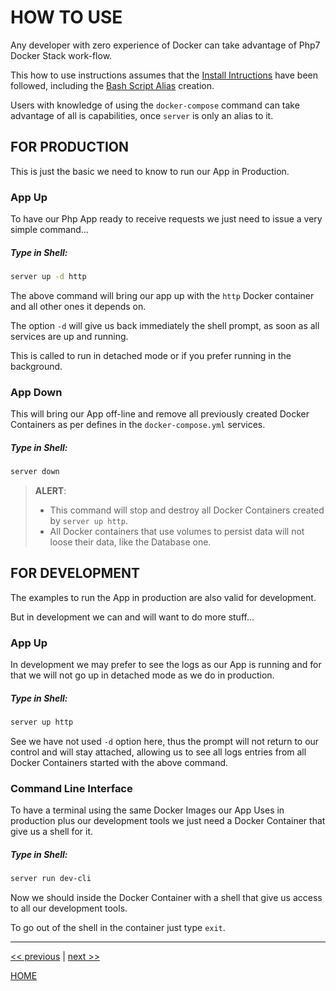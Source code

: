 # HOW TO USE

Any developer with zero experience of Docker can take advantage of Php7 Docker Stack work-flow.

This how to use instructions assumes that the [Install Intructions](install.md) have been followed, including the
[Bash Script Alias](install.md#bash-script-alias) creation.

Users with knowledge of using the `docker-compose` command can take advantage of all is capabilities, once `server` is
only an alias to it.


## FOR PRODUCTION

This is just the basic we need to know to run our App in Production.

### App Up

To have our Php App ready to receive requests we just need to issue a very simple command...

##### Type in Shell:

```bash
server up -d http
```

The above command will bring our app up with the `http` Docker container and all other ones it depends on.

The option `-d` will give us back immediately the shell prompt, as soon as all services are up and running.

This is called to run in detached mode or if you prefer running in the background.


### App Down

This will bring our App off-line and remove all previously created Docker Containers as per defines in the
`docker-compose.yml` services.

##### Type in Shell:

```bash
server down
```

> **ALERT**:
>
>   * This command will stop and destroy all Docker Containers created by `server up http`.
>   * All Docker containers that use volumes to persist data will not loose their data, like the Database one.


## FOR DEVELOPMENT

The examples to run the App in production are also valid for development.

But in development we can and will want to do more stuff...


### App Up

In development we may prefer to see the logs as our App is running and for that we will not go up in detached mode as we
do in production.

##### Type in Shell:

```bash
server up http
```

See we have not used `-d` option here, thus the prompt will not return to our control and will stay attached, allowing
us to see all logs entries from all Docker Containers started with the above command.


### Command Line Interface

To have a terminal using the same Docker Images our App Uses in production plus our development tools we just need a
Docker Container that give us a shell for it.

##### Type in Shell:

```bash
server run dev-cli
```

Now we should inside the Docker Container with a shell that give us access to all our development tools.

To go out of the shell in the container just type `exit`.

---

[<< previous](install.md) | [next >>](./../../CONTRIBUTING.md)

[HOME](./../../README.md)
